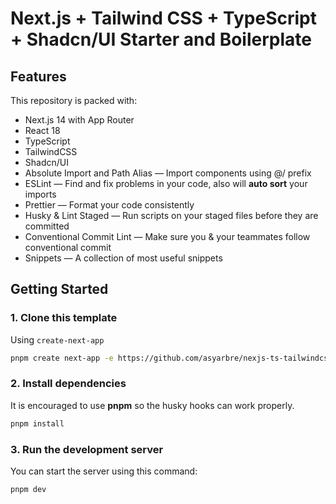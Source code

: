 # Next.js + Tailwind CSS + TypeScript + Shadcn/UI Starter and Boilerplate

## Features
This repository is packed with:

- Next.js 14 with App Router
- React 18
- TypeScript
- TailwindCSS
- Shadcn/UI
- Absolute Import and Path Alias — Import components using @/ prefix
- ESLint — Find and fix problems in your code, also will **auto sort** your imports
- Prettier — Format your code consistently
- Husky & Lint Staged — Run scripts on your staged files before they are committed
- Conventional Commit Lint — Make sure you & your teammates follow conventional commit
- Snippets — A collection of most useful snippets

## Getting Started

### 1. Clone this template 
Using `create-next-app`
   ```bash
   pnpm create next-app -e https://github.com/asyarbre/nexjs-ts-tailwindcss-starter ts-pnpm
   ```

### 2. Install dependencies
It is encouraged to use **pnpm** so the husky hooks can work properly.

```bash
pnpm install
```

### 3. Run the development server

You can start the server using this command:

```bash
pnpm dev
```
